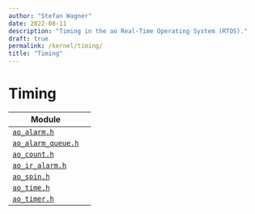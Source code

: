 ```yaml
---
author: "Stefan Wagner"
date: 2022-08-11
description: "Timing in the ao Real-Time Operating System (RTOS)."
draft: true
permalink: /kernel/timing/
title: "Timing"
---
```


# Timing

| Module | |
|--------|-|
| [`ao_alarm.h`](alarm.md) | |
| [`ao_alarm_queue.h`](alarm-queue.md) | |
| [`ao_count.h`](count.md) | |
| [`ao_ir_alarm.h`](ir-alarm.md) | |
| [`ao_spin.h`](spin.md) | |
| [`ao_time.h`](time.md) | |
| [`ao_timer.h`](timer.md) | |
